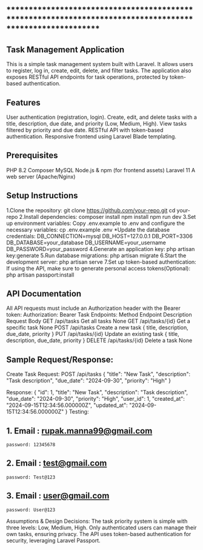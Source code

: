 
## *********************************************************************************************************




## Task Management Application
This is a simple task management system built with Laravel. It allows users to register, log in, create, edit, delete, and filter tasks. The application also exposes RESTful API endpoints for task operations, protected by token-based authentication.
## Features
User authentication (registration, login).
Create, edit, and delete tasks with a title, description, due date, and priority (Low, Medium, High).
View tasks filtered by priority and due date.
RESTful API with token-based authentication.
Responsive frontend using Laravel Blade templating.
## Prerequisites
PHP 8.2
Composer
MySQL
Node.js & npm (for frontend assets)
Laravel 11
A web server (Apache/Nginx)
## Setup Instructions
1.Clone the repository:
git clone https://github.com/your-repo.git
cd your-repo
2.Install dependencies:
composer install
npm install
npm run dev
3.Set up environment variables: Copy .env.example to .env and configure the necessary variables:
cp .env.example .env
    *Update the database credentials:
    DB_CONNECTION=mysql
DB_HOST=127.0.0.1
DB_PORT=3306
DB_DATABASE=your_database
DB_USERNAME=your_username
DB_PASSWORD=your_password
4.Generate an application key:
php artisan key:generate
5.Run database migrations:
php artisan migrate
6.Start the development server:
php artisan serve
7.Set up token-based authentication: If using the API, make sure to generate personal access tokens(Optional):
php artisan passport:install

## API Documentation
All API requests must include an Authorization header with the Bearer token:
Authorization: Bearer <token>
Task Endpoints:
Method	     Endpoint	        Description	                        Request Body
GET	        /api/tasks	        Get all tasks	                    None
GET     	/api/tasks/{id}	    Get a specific task	                None
POST	    /api/tasks	        Create a new task	                { title, description, due_date, priority }
PUT	        /api/tasks/{id}	    Update an existing task	            { title, description, due_date, priority }
DELETE	    /api/tasks/{id}	    Delete a task	                    None

## Sample Request/Response:
Create Task
Request:
POST /api/tasks
{
  "title": "New Task",
  "description": "Task description",
  "due_date": "2024-09-30",
  "priority": "High"
}

Response:
{
  "id": 1,
  "title": "New Task",
  "description": "Task description",
  "due_date": "2024-09-30",
  "priority": "High",
  "user_id": 1,
  "created_at": "2024-09-15T12:34:56.000000Z",
  "updated_at": "2024-09-15T12:34:56.000000Z"
}
Testing:
## 1. Email : rupak.manna99@gmail.com
    password: 12345678
## 2. Email : test@gmail.com
    password: Test@123
## 3. Email : user@gmail.com
    password: User@123

Assumptions & Design Decisions:
The task priority system is simple with three levels: Low, Medium, High.
Only authenticated users can manage their own tasks, ensuring privacy.
The API uses token-based authentication for security, leveraging Laravel Passport.